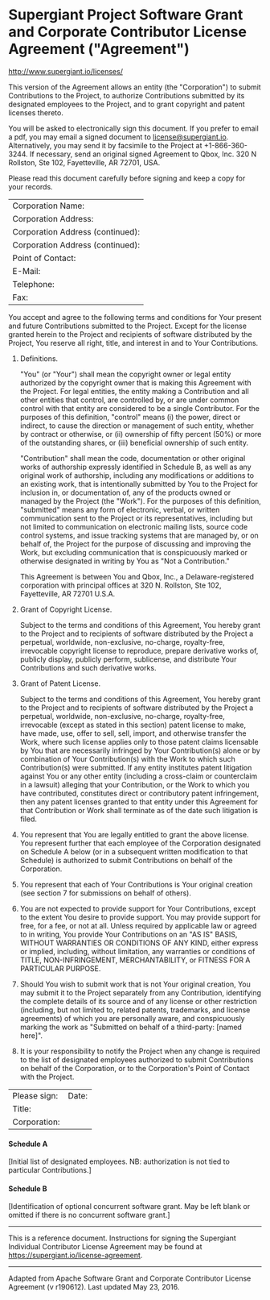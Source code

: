 

Supergiant Project Software Grant and Corporate Contributor License Agreement ("Agreement")
=======================================================================
http://www.supergiant.io/licenses/


This version of the Agreement allows an entity (the "Corporation") to submit Contributions to the Project, to authorize Contributions submitted by its designated employees to the Project, and to grant copyright and patent licenses thereto.

You will be asked to electronically sign this document.  If you prefer to email a pdf, you may email a signed document to license@supergiant.io.
Alternatively, you may send it by facsimile to the Project at +1-866-360-3244. If necessary, send an original signed Agreement to Qbox, Inc. 320 N Rollston, Ste 102, Fayetteville, AR  72701, USA.

Please read this document carefully before signing and keep a copy for your records.


|                                  |
| -------------------------------- |
| Corporation Name:                |
| Corporation Address:             |
| Corporation Address (continued): |
| Corporation Address (continued): |
| Point of Contact:                |
| E-Mail:                          |
| Telephone:                       |
| Fax:                             |


You accept and agree to the following terms and conditions for Your present and future Contributions submitted to the Project.  Except for the license granted herein to the Project and recipients of software distributed by the Project, You reserve all right, title, and interest in and to Your Contributions.

1. Definitions.

   "You" (or "Your") shall mean the copyright owner or legal entity authorized by the copyright owner that is making this Agreement with the Project. For legal entities, the entity making a Contribution and all other entities that control, are controlled by, or are under common control with that entity are considered to be a single Contributor. For the purposes of this definition, "control" means (i) the power, direct or indirect, to cause the direction or management of such entity, whether by contract or otherwise, or (ii) ownership of fifty percent (50%) or more of the outstanding shares, or (iii) beneficial ownership of such entity.

   "Contribution" shall mean the code, documentation or other original works of authorship expressly identified in Schedule B, as well as any original work of authorship, including any modifications or additions to an existing work, that is intentionally submitted by You to the Project for inclusion in, or documentation of, any of the products owned or managed by the Project (the "Work"). For the purposes of this definition, "submitted" means any form of electronic, verbal, or written communication sent to the Project or its representatives, including but not limited to communication on electronic mailing lists, source code control systems, and issue tracking systems that are managed by, or on behalf of, the Project for the purpose of discussing and improving the Work, but excluding communication that is conspicuously marked or otherwise designated in writing by You as "Not a Contribution."

   This Agreement is between You and Qbox, Inc., a Delaware-registered corporation with principal offices at 320 N. Rollston, Ste 102, Fayetteville, AR 72701 U.S.A.

2. Grant of Copyright License.

   Subject to the terms and conditions of this Agreement, You hereby grant to the Project and to recipients of software distributed by the Project a perpetual, worldwide, non-exclusive, no-charge, royalty-free, irrevocable copyright license to reproduce, prepare derivative works of, publicly display, publicly perform, sublicense, and distribute Your Contributions and such derivative works.

3. Grant of Patent License.

   Subject to the terms and conditions of this Agreement, You hereby grant to the Project and to recipients of software distributed by the Project a perpetual, worldwide, non-exclusive, no-charge, royalty-free, irrevocable (except as stated in this section) patent license to make, have made, use, offer to sell, sell, import, and otherwise transfer the Work, where such license applies only to those patent claims licensable by You that are necessarily infringed by Your Contribution(s) alone or by combination of Your Contribution(s) with the Work to which such Contribution(s) were submitted. If any entity institutes patent litigation against You or any other entity (including a cross-claim or counterclaim in a lawsuit) alleging that your Contribution, or the Work to which you have contributed, constitutes direct or contributory patent infringement, then any patent licenses granted to that entity under this Agreement for that Contribution or Work shall terminate as of the date such litigation is filed.

4. You represent that You are legally entitled to grant the above license. You represent further that each employee of the Corporation designated on Schedule A below (or in a subsequent written modification to that Schedule) is authorized to submit Contributions on behalf of the Corporation.

5. You represent that each of Your Contributions is Your original creation (see section 7 for submissions on behalf of others).

6. You are not expected to provide support for Your Contributions, except to the extent You desire to provide support. You may provide support for free, for a fee, or not at all. Unless required by applicable law or agreed to in writing, You provide Your Contributions on an "AS IS" BASIS, WITHOUT WARRANTIES OR CONDITIONS OF ANY KIND, either express or implied, including, without limitation, any warranties or conditions of TITLE, NON-INFRINGEMENT, MERCHANTABILITY, or FITNESS FOR A PARTICULAR PURPOSE.

7. Should You wish to submit work that is not Your original creation, You may submit it to the Project separately from any Contribution, identifying the complete details of its source and of any license or other restriction (including, but not limited to, related patents, trademarks, and license agreements) of which you are personally aware, and conspicuously marking the work as "Submitted on behalf of a third-party: [named here]".

8. It is your responsibility to notify the Project when any change is required to the list of designated employees authorized to submit Contributions on behalf of the Corporation, or to the Corporation's Point of Contact with the Project.


|                           |               |
| ------------------------- | ------------- |
| Please sign:              | Date:         |
| Title:                    |
| Corporation:              |


#### Schedule A

[Initial list of designated employees.  NB: authorization is not tied to particular Contributions.]


#### Schedule B

[Identification of optional concurrent software grant. May be left blank or omitted if there is no concurrent software grant.]


-----------------------------------------------------------------------


This is a reference document. Instructions for signing the Supergiant Individual Contributor License Agreement may be found at https://supergiant.io/license-agreement.


-----------------------------------------------------------------------


Adapted from Apache Software Grant and Corporate Contributor License Agreement (v r190612).  Last updated May 23, 2016.
